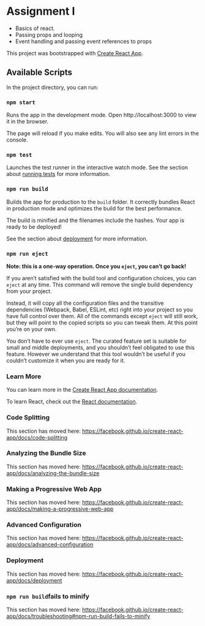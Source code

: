# Assignment I
 - Basics of react.
 - Passing props and looping
 - Event handling and passing event references to props


This project was bootstrapped with <a href="https://github.com/facebook/create-react-app">Create React App</a>.

## Available Scripts
In the project directory, you can run:

### <code>npm start</code>
Runs the app in the development mode.
Open http://localhost:3000 to view it in the browser.

The page will reload if you make edits.
You will also see any lint errors in the console.

### <code>npm test</code>
Launches the test runner in the interactive watch mode.
See the section about <a href="https://facebook.github.io/create-react-app/docs/running-tests" rel="nofollow">running tests</a> for more information.

### <code>npm run build</code>
Builds the app for production to the <code>build</code> folder.
It correctly bundles React in production mode and optimizes the build for the best performance.

The build is minified and the filenames include the hashes.
Your app is ready to be deployed!

See the section about <a href="https://facebook.github.io/create-react-app/docs/deployment" rel="nofollow">deployment</a> for more information.

### <code>npm run eject</code>
<strong>Note: this is a one-way operation. Once you <code>eject</code>, you can’t go back!</strong>

If you aren’t satisfied with the build tool and configuration choices, you can <code>eject</code> at any time. This command will remove the single build dependency from your project.

Instead, it will copy all the configuration files and the transitive dependencies (Webpack, Babel, ESLint, etc) right into your project so you have full control over them. All of the commands except <code>eject</code> will still work, but they will point to the copied scripts so you can tweak them. At this point you’re on your own.

You don’t have to ever use <code>eject</code>. The curated feature set is suitable for small and middle deployments, and you shouldn’t feel obligated to use this feature. However we understand that this tool wouldn’t be useful if you couldn’t customize it when you are ready for it.

### Learn More
You can learn more in the <a href="https://facebook.github.io/create-react-app/docs/getting-started" rel="nofollow">Create React App documentation</a>.

To learn React, check out the <a href="https://reactjs.org/" rel="nofollow">React documentation</a>.

### Code Splitting
This section has moved here: https://facebook.github.io/create-react-app/docs/code-splitting

### Analyzing the Bundle Size
This section has moved here: https://facebook.github.io/create-react-app/docs/analyzing-the-bundle-size

### Making a Progressive Web App
This section has moved here: https://facebook.github.io/create-react-app/docs/making-a-progressive-web-app

### Advanced Configuration
This section has moved here: https://facebook.github.io/create-react-app/docs/advanced-configuration

### Deployment
This section has moved here: https://facebook.github.io/create-react-app/docs/deployment

### <code>npm run build</code>fails to minify
This section has moved here: https://facebook.github.io/create-react-app/docs/troubleshooting#npm-run-build-fails-to-minify
